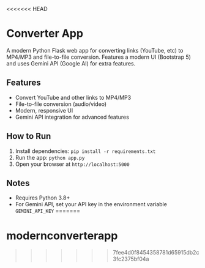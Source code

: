 <<<<<<< HEAD
# Converter App

A modern Python Flask web app for converting links (YouTube, etc) to MP4/MP3 and file-to-file conversion. Features a modern UI (Bootstrap 5) and uses Gemini API (Google AI) for extra features.

## Features
- Convert YouTube and other links to MP4/MP3
- File-to-file conversion (audio/video)
- Modern, responsive UI
- Gemini API integration for advanced features

## How to Run
1. Install dependencies: `pip install -r requirements.txt`
2. Run the app: `python app.py`
3. Open your browser at `http://localhost:5000`

## Notes
- Requires Python 3.8+
- For Gemini API, set your API key in the environment variable `GEMINI_API_KEY`
=======
# modernconverterapp
>>>>>>> 7fee4d0f8454358781d65915db2c3fc2375bf04a

